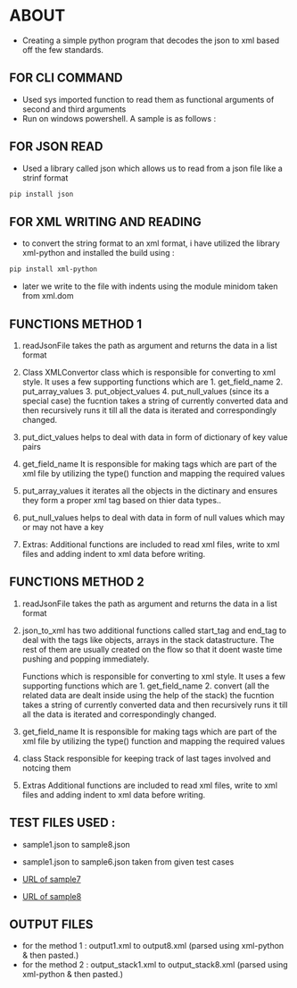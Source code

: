 # ABOUT 
- Creating a simple python program that decodes the json to xml based off the few standards. 

## FOR CLI COMMAND 
- Used sys imported function to read them as functional arguments of second and third arguments 
- Run on windows powershell. A sample is as follows :

## FOR JSON READ 
- Used a library called json which allows us to read from a json file like a strinf format 

```bash
pip install json
```

## FOR XML WRITING AND READING
- to convert the string format to an xml format, i have utilized the library xml-python and installed the build using :
```bash
pip install xml-python 
```
- later we write to the file with indents using the module minidom taken from xml.dom

## FUNCTIONS METHOD 1
1. readJsonFile
    takes the path as argument and returns the data in a list format 

2. Class  XMLConvertor
    class which is responsible for converting to xml style. 
    It uses a few supporting functions which are 
        1. get_field_name
        2. put_array_values
        3. put_object_values
        4. put_null_values (since its a special case)
    the fucntion takes a string of currently converted data and then recursively runs it till all the data is iterated and correspondingly changed.

3. put_dict_values 
    helps to deal with data in form of dictionary of key value pairs 

4. get_field_name
    It is responsible for making tags which are part of the xml file by utilizing the type() function and mapping the required values

5. put_array_values
    it iterates all the objects in the dictinary and ensures they form a proper xml tag based on thier data types..

6. put_null_values 
    helps to deal with data in form of null values which may or may not have a key

7. Extras:
    Additional functions are included to read xml files, write to xml files and adding indent to xml data before writing. 

## FUNCTIONS METHOD 2
1. readJsonFile
    takes the path as argument and returns the data in a list format 

2. json_to_xml 
    has two additional functions called start_tag and end_tag to deal with the tags like objects, arrays in the stack datastructure. The rest of them are usually created on the flow so that it doent waste time pushing and popping immediately. 

    Functions which is responsible for converting to xml style. 
    It uses a few supporting functions which are 
        1. get_field_name
        2. convert (all the related data are dealt inside using the help of the stack)
    the fucntion takes a string of currently converted data and then recursively runs it till all the data is iterated and correspondingly changed.

3. get_field_name
    It is responsible for making tags which are part of the xml file by utilizing the type() function and mapping the required values

4. class Stack 
    responsible for keeping track of last tages involved and notcing them

5. Extras
    Additional functions are included to read xml files, write to xml files and adding indent to xml data before writing. 


## TEST FILES USED :
- sample1.json to sample8.json 
- sample1.json to sample6.json taken from given test cases

- [URL of sample7](https://support.oneskyapp.com/hc/en-us/articles/208047697-JSON-sample-files)
- [URL of sample8](https://json.org/example.html)


## OUTPUT FILES 
- for the method 1 : output1.xml to output8.xml (parsed using xml-python & then pasted.)
- for the method 2 : output_stack1.xml to output_stack8.xml (parsed using xml-python & then pasted.)